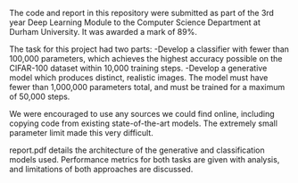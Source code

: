 The code and report in this repository were submitted as part of the 3rd year Deep Learning Module to the Computer Science Department at Durham University. It was awarded a mark of 89%.

The task for this project had two parts:
-Develop a classifier with fewer than 100,000 parameters, which achieves the highest accuracy possible on the CIFAR-100 dataset within 10,000 training steps.
-Develop a generative model which produces distinct, realistic images. The model must have fewer than 1,000,000 parameters total, and must be trained for a maximum of 50,000 steps.

We were encouraged to use any sources we could find online, including copying code from existing state-of-the-art models. The extremely small parameter limit made this very difficult.

report.pdf details the architecture of the generative and classification models used. Performance metrics for both tasks are given with analysis, and limitations of both approaches are discussed.
